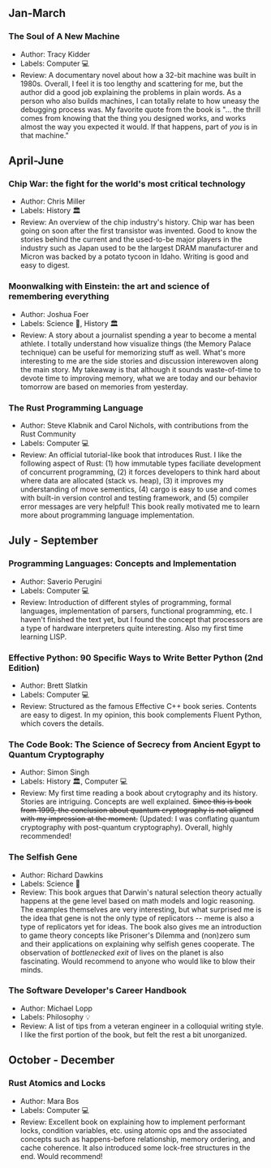 ## Jan-March
### The Soul of A New Machine
- Author: Tracy Kidder
- Labels: Computer :computer:
- Review: A documentary novel about how a 32-bit machine was built in 1980s. Overall, I feel it is too lengthy and scattering for me, but the author did a good job explaining the problems in plain words. As a person who also builds machines, I can totally relate to how uneasy the debugging process was. My favorite quote from the book is "... the thrill comes from knowing that the thing you designed works, and works almost the way you expected it would. If that happens, part of *you* is in that machine."

## April-June
### Chip War: the fight for the world's most critical technology
- Author: Chris Miller
- Labels: History :classical_building:
- Review: An overview of the chip industry's history. Chip war has been going on soon after the first transistor was invented. Good to know the stories behind the current and the used-to-be major players in the industry such as Japan used to be the largest DRAM manufacturer and Micron was backed by a potato tycoon in Idaho. Writing is good and easy to digest.

### Moonwalking with Einstein: the art and science of remembering everything
- Author: Joshua Foer
- Labels: Science :microscope:, History :classical_building:
- Review: A story about a journalist spending a year to become a mental athlete. I totally understand how visualize things (the Memory Palace technique) can be useful for memorizing stuff as well. What's more interesting to me are the side stories and discussion interewoven along the main story. My takeaway is that although it sounds waste-of-time to devote time to improving memory, what we are today and our behavior tomorrow are based on memories from yesterday.  

### The Rust Programming Language
- Author: Steve Klabnik and Carol Nichols, with contributions from the Rust Community
- Labels: Computer :computer:
- Review: An official tutorial-like book that introduces Rust. I like the following aspect of Rust: (1) how immutable types faciliate development of concurrent programming, (2) it forces developers to think hard about where data are allocated (stack vs. heap), (3) it improves my understanding of move sementics, (4) cargo is easy to use and comes with built-in version control and testing framework, and (5) compiler error messages are very helpful! This book really motivated me to learn more about programming language implementation.

## July - September
### Programming Languages: Concepts and Implementation
- Author: Saverio Perugini
- Labels: Computer :computer:
- Review: Introduction of different styles of programming, formal languages, implementation of parsers, functional programming, etc. I haven't finished the text yet, but I found the concept that processors are a type of hardware interpreters quite interesting. Also my first time learning LISP.

### Effective Python: 90 Specific Ways to Write Better Python (2nd Edition)
- Author: Brett Slatkin
- Labels: Computer :computer:
- Review: Structured as the famous Effective C++ book series. Contents are easy to digest. In my opinion, this book complements Fluent Python, which covers the details.

### The Code Book: The Science of Secrecy from Ancient Egypt to Quantum Cryptography
- Author: Simon Singh
- Labels: History :classical_building:, Computer :computer:
- Review: My first time reading a book about crytography and its history. Stories are intriguing. Concepts are well explained. ~~Since this is book from 1999, the conclusion about quantum cryptography is not aligned with my impression at the moment.~~ (Updated: I was conflating quantum cryptography with post-quantum cryptography). Overall, highly recommended!

### The Selfish Gene
- Author: Richard Dawkins
- Labels: Science :microscope:
- Review: This book argues that Darwin's natural selection theory actually happens at the gene level based on math models and logic reasoning. The examples themselves are very interesting, but what surprised me is the idea that gene is not the only type of replicators -- meme is also a type of replicators yet for ideas. The book also gives me an introduction to game theory concepts like Prisoner's Dilemma and (non)zero sum and their applications on explaining why selfish genes cooperate. The observation of *bottlenecked exit* of lives on the planet is also fascinating. Would recommend to anyone who would like to blow their minds.

### The Software Developer's Career Handbook
- Author: Michael Lopp
- Labels: Philosophy :bulb:
- Review: A list of tips from a veteran engineer in a colloquial writing style. I like the first portion of the book, but felt the rest a bit unorganized.

## October - December
### Rust Atomics and Locks
- Author: Mara Bos
- Labels: Computer :computer:
- Review: Excellent book on explaining how to implement performant locks, condition variables, etc. using atomic ops and the associated concepts such as happens-before relationship, memory ordering, and cache coherence. It also introduced some lock-free structures in the end. Would recommend!
